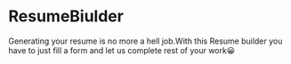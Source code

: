 # ResumeBiulder
Generating your resume is no more a hell job.With this Resume builder you have to just fill a form and let us complete rest of your work😀
